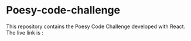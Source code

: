 # Poesy-code-challenge
This repository contains the Poesy Code Challenge developed with React.
The live link is :
